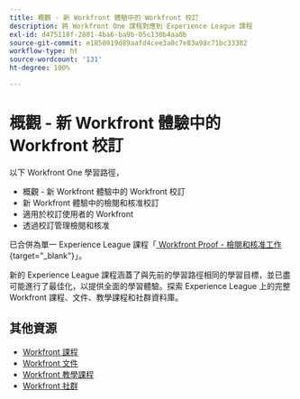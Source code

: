 ```yaml
---
title: 概觀 - 新 Workfront 體驗中的 Workfront 校訂
description: 將 Workfront One 課程對應到 Experience League 課程
exl-id: d475118f-2801-4ba6-ba9b-05c130b4aa0b
source-git-commit: e1850919d89aafd4cee3a0c7e83a98c71bc33382
workflow-type: ht
source-wordcount: '131'
ht-degree: 100%

---
```


# 概觀 - 新 Workfront 體驗中的 Workfront 校訂

以下 Workfront One 學習路徑，

* 概觀 - 新 Workfront 體驗中的 Workfront 校訂
* 新 Workfront 體驗中的檢閱和核准校訂
* 適用於校訂使用者的 Workfront
* 透過校訂管理檢閱和核准

已合併為單一 Experience League 課程「[ Workfront Proof - 檢閱和核准工作](https://experienceleague.adobe.com/?recommended=Workfront-L-1-2022.1.proof){target="_blank"}」。

新的 Experience League 課程涵蓋了與先前的學習路徑相同的學習目標，並已盡可能進行了最佳化，以提供全面的學習體驗。探索 Experience League 上的完整 Workfront 課程、文件、教學課程和社群資料庫。

## 其他資源

* [Workfront 課程](https://experienceleague.adobe.com/?lang=en&amp;Solution=Workfront#courses)
* [Workfront 文件](https://experienceleague.adobe.com/docs/workfront.html)
* [Workfront 教學課程](https://experienceleague.adobe.com/docs/workfront-learn/tutorials-workfront/home.html)
* [Workfront 社群](https://experienceleaguecommunities.adobe.com/t5/workfront/ct-p/workfront)
